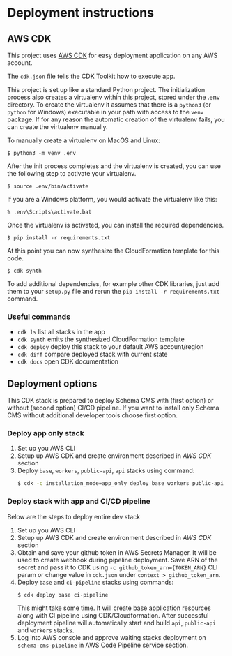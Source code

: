 
# Deployment instructions

## AWS CDK

This project uses [AWS CDK](https://docs.aws.amazon.com/cdk/latest/guide/home.html) for easy deployment application
on any AWS account.

The `cdk.json` file tells the CDK Toolkit how to execute app.

This project is set up like a standard Python project.  The initialization
process also creates a virtualenv within this project, stored under the .env
directory.  To create the virtualenv it assumes that there is a `python3`
(or `python` for Windows) executable in your path with access to the `venv`
package. If for any reason the automatic creation of the virtualenv fails,
you can create the virtualenv manually.

To manually create a virtualenv on MacOS and Linux:

```
$ python3 -m venv .env
```

After the init process completes and the virtualenv is created, you can use the following
step to activate your virtualenv.

```
$ source .env/bin/activate
```

If you are a Windows platform, you would activate the virtualenv like this:

```
% .env\Scripts\activate.bat
```

Once the virtualenv is activated, you can install the required dependencies.

```
$ pip install -r requirements.txt
```

At this point you can now synthesize the CloudFormation template for this code.

```
$ cdk synth
```

To add additional dependencies, for example other CDK libraries, just add
them to your `setup.py` file and rerun the `pip install -r requirements.txt`
command.

### Useful commands

 * `cdk ls`          list all stacks in the app
 * `cdk synth`       emits the synthesized CloudFormation template
 * `cdk deploy`      deploy this stack to your default AWS account/region
 * `cdk diff`        compare deployed stack with current state
 * `cdk docs`        open CDK documentation


## Deployment options

This CDK stack is prepared to deploy Schema CMS with (first option) or without (second option) CI/CD pipeline.
If you want to install only Schema CMS without additional developer tools choose first option.

### Deploy app only stack

1. Set up you AWS CLI
2. Setup up AWS CDK and create environment described in *AWS CDK* section
3. Deploy `base`, `workers`, `public-api`, `api` stacks using command:
    ```bash
    $ cdk -c installation_mode=app_only deploy base workers public-api api
    ```

### Deploy stack with app and CI/CD pipeline

Below are the steps to deploy entire dev stack

1. Set up you AWS CLI
2. Setup up AWS CDK and create environment described in *AWS CDK* section
3. Obtain and save your github token in AWS Secrets Manager. It will be used to create webhook during pipeline
deployment. Save ARN of the secret and pass it to CDK using `-c github_token_arn={TOKEN_ARN}` CLI param or change value in `cdk.json` under
`context > github_token_arn`.
4. Deploy `base` and `ci-pipeline` stacks using commands:
    ```bash
    $ cdk deploy base ci-pipeline
    ```
    This might take some time. It will create base application resources along with CI pipeline using CDK/Cloudformation.
    After successful deployment pipeline will automatically start and build `api`, `public-api` and `workers` stacks.
5. Log into AWS console and approve waiting stacks deployment on `schema-cms-pipeline` in AWS Code Pipeline service 
section.  
